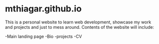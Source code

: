 # mthiagar.github.io

This is a personal website to learn web development, showcase my work and projects and just to mess around. 
Contents of the website will include:

-Main landing page
-Bio
-projects
-CV
